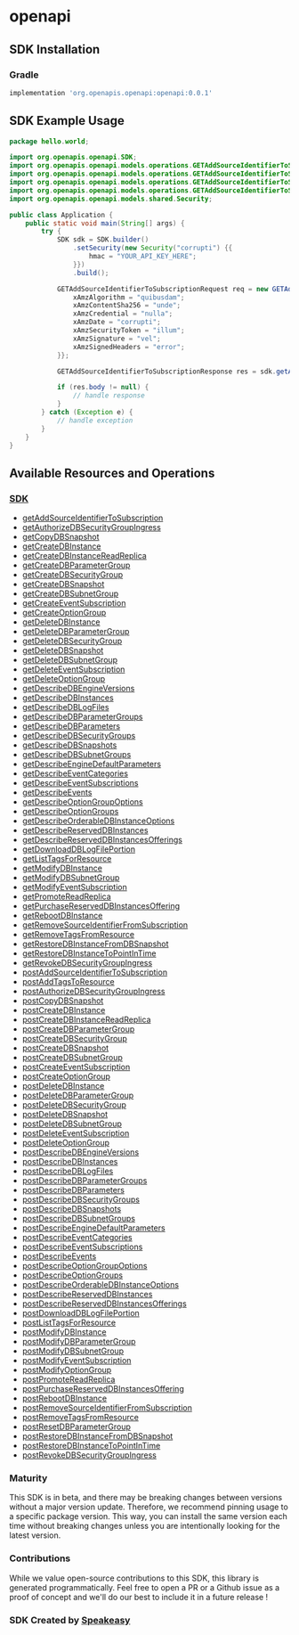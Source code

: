 # openapi

<!-- Start SDK Installation -->
## SDK Installation

### Gradle

```groovy
implementation 'org.openapis.openapi:openapi:0.0.1'
```
<!-- End SDK Installation -->

## SDK Example Usage
<!-- Start SDK Example Usage -->
```java
package hello.world;

import org.openapis.openapi.SDK;
import org.openapis.openapi.models.operations.GETAddSourceIdentifierToSubscriptionActionEnum;
import org.openapis.openapi.models.operations.GETAddSourceIdentifierToSubscriptionRequest;
import org.openapis.openapi.models.operations.GETAddSourceIdentifierToSubscriptionResponse;
import org.openapis.openapi.models.operations.GETAddSourceIdentifierToSubscriptionVersionEnum;
import org.openapis.openapi.models.shared.Security;

public class Application {
    public static void main(String[] args) {
        try {
            SDK sdk = SDK.builder()
                .setSecurity(new Security("corrupti") {{
                    hmac = "YOUR_API_KEY_HERE";
                }})
                .build();

            GETAddSourceIdentifierToSubscriptionRequest req = new GETAddSourceIdentifierToSubscriptionRequest(GETAddSourceIdentifierToSubscriptionActionEnum.ADD_SOURCE_IDENTIFIER_TO_SUBSCRIPTION, "provident", "distinctio", GETAddSourceIdentifierToSubscriptionVersionEnum.TWO_THOUSAND_AND_THIRTEEN0212) {{
                xAmzAlgorithm = "quibusdam";
                xAmzContentSha256 = "unde";
                xAmzCredential = "nulla";
                xAmzDate = "corrupti";
                xAmzSecurityToken = "illum";
                xAmzSignature = "vel";
                xAmzSignedHeaders = "error";
            }};            

            GETAddSourceIdentifierToSubscriptionResponse res = sdk.getAddSourceIdentifierToSubscription(req);

            if (res.body != null) {
                // handle response
            }
        } catch (Exception e) {
            // handle exception
        }
    }
}
```
<!-- End SDK Example Usage -->

<!-- Start SDK Available Operations -->
## Available Resources and Operations

### [SDK](docs/sdk/README.md)

* [getAddSourceIdentifierToSubscription](docs/sdk/README.md#getaddsourceidentifiertosubscription)
* [getAuthorizeDBSecurityGroupIngress](docs/sdk/README.md#getauthorizedbsecuritygroupingress)
* [getCopyDBSnapshot](docs/sdk/README.md#getcopydbsnapshot)
* [getCreateDBInstance](docs/sdk/README.md#getcreatedbinstance)
* [getCreateDBInstanceReadReplica](docs/sdk/README.md#getcreatedbinstancereadreplica)
* [getCreateDBParameterGroup](docs/sdk/README.md#getcreatedbparametergroup)
* [getCreateDBSecurityGroup](docs/sdk/README.md#getcreatedbsecuritygroup)
* [getCreateDBSnapshot](docs/sdk/README.md#getcreatedbsnapshot)
* [getCreateDBSubnetGroup](docs/sdk/README.md#getcreatedbsubnetgroup)
* [getCreateEventSubscription](docs/sdk/README.md#getcreateeventsubscription)
* [getCreateOptionGroup](docs/sdk/README.md#getcreateoptiongroup)
* [getDeleteDBInstance](docs/sdk/README.md#getdeletedbinstance)
* [getDeleteDBParameterGroup](docs/sdk/README.md#getdeletedbparametergroup)
* [getDeleteDBSecurityGroup](docs/sdk/README.md#getdeletedbsecuritygroup)
* [getDeleteDBSnapshot](docs/sdk/README.md#getdeletedbsnapshot)
* [getDeleteDBSubnetGroup](docs/sdk/README.md#getdeletedbsubnetgroup)
* [getDeleteEventSubscription](docs/sdk/README.md#getdeleteeventsubscription)
* [getDeleteOptionGroup](docs/sdk/README.md#getdeleteoptiongroup)
* [getDescribeDBEngineVersions](docs/sdk/README.md#getdescribedbengineversions)
* [getDescribeDBInstances](docs/sdk/README.md#getdescribedbinstances)
* [getDescribeDBLogFiles](docs/sdk/README.md#getdescribedblogfiles)
* [getDescribeDBParameterGroups](docs/sdk/README.md#getdescribedbparametergroups)
* [getDescribeDBParameters](docs/sdk/README.md#getdescribedbparameters)
* [getDescribeDBSecurityGroups](docs/sdk/README.md#getdescribedbsecuritygroups)
* [getDescribeDBSnapshots](docs/sdk/README.md#getdescribedbsnapshots)
* [getDescribeDBSubnetGroups](docs/sdk/README.md#getdescribedbsubnetgroups)
* [getDescribeEngineDefaultParameters](docs/sdk/README.md#getdescribeenginedefaultparameters)
* [getDescribeEventCategories](docs/sdk/README.md#getdescribeeventcategories)
* [getDescribeEventSubscriptions](docs/sdk/README.md#getdescribeeventsubscriptions)
* [getDescribeEvents](docs/sdk/README.md#getdescribeevents)
* [getDescribeOptionGroupOptions](docs/sdk/README.md#getdescribeoptiongroupoptions)
* [getDescribeOptionGroups](docs/sdk/README.md#getdescribeoptiongroups)
* [getDescribeOrderableDBInstanceOptions](docs/sdk/README.md#getdescribeorderabledbinstanceoptions)
* [getDescribeReservedDBInstances](docs/sdk/README.md#getdescribereserveddbinstances)
* [getDescribeReservedDBInstancesOfferings](docs/sdk/README.md#getdescribereserveddbinstancesofferings)
* [getDownloadDBLogFilePortion](docs/sdk/README.md#getdownloaddblogfileportion)
* [getListTagsForResource](docs/sdk/README.md#getlisttagsforresource)
* [getModifyDBInstance](docs/sdk/README.md#getmodifydbinstance)
* [getModifyDBSubnetGroup](docs/sdk/README.md#getmodifydbsubnetgroup)
* [getModifyEventSubscription](docs/sdk/README.md#getmodifyeventsubscription)
* [getPromoteReadReplica](docs/sdk/README.md#getpromotereadreplica)
* [getPurchaseReservedDBInstancesOffering](docs/sdk/README.md#getpurchasereserveddbinstancesoffering)
* [getRebootDBInstance](docs/sdk/README.md#getrebootdbinstance)
* [getRemoveSourceIdentifierFromSubscription](docs/sdk/README.md#getremovesourceidentifierfromsubscription)
* [getRemoveTagsFromResource](docs/sdk/README.md#getremovetagsfromresource)
* [getRestoreDBInstanceFromDBSnapshot](docs/sdk/README.md#getrestoredbinstancefromdbsnapshot)
* [getRestoreDBInstanceToPointInTime](docs/sdk/README.md#getrestoredbinstancetopointintime)
* [getRevokeDBSecurityGroupIngress](docs/sdk/README.md#getrevokedbsecuritygroupingress)
* [postAddSourceIdentifierToSubscription](docs/sdk/README.md#postaddsourceidentifiertosubscription)
* [postAddTagsToResource](docs/sdk/README.md#postaddtagstoresource)
* [postAuthorizeDBSecurityGroupIngress](docs/sdk/README.md#postauthorizedbsecuritygroupingress)
* [postCopyDBSnapshot](docs/sdk/README.md#postcopydbsnapshot)
* [postCreateDBInstance](docs/sdk/README.md#postcreatedbinstance)
* [postCreateDBInstanceReadReplica](docs/sdk/README.md#postcreatedbinstancereadreplica)
* [postCreateDBParameterGroup](docs/sdk/README.md#postcreatedbparametergroup)
* [postCreateDBSecurityGroup](docs/sdk/README.md#postcreatedbsecuritygroup)
* [postCreateDBSnapshot](docs/sdk/README.md#postcreatedbsnapshot)
* [postCreateDBSubnetGroup](docs/sdk/README.md#postcreatedbsubnetgroup)
* [postCreateEventSubscription](docs/sdk/README.md#postcreateeventsubscription)
* [postCreateOptionGroup](docs/sdk/README.md#postcreateoptiongroup)
* [postDeleteDBInstance](docs/sdk/README.md#postdeletedbinstance)
* [postDeleteDBParameterGroup](docs/sdk/README.md#postdeletedbparametergroup)
* [postDeleteDBSecurityGroup](docs/sdk/README.md#postdeletedbsecuritygroup)
* [postDeleteDBSnapshot](docs/sdk/README.md#postdeletedbsnapshot)
* [postDeleteDBSubnetGroup](docs/sdk/README.md#postdeletedbsubnetgroup)
* [postDeleteEventSubscription](docs/sdk/README.md#postdeleteeventsubscription)
* [postDeleteOptionGroup](docs/sdk/README.md#postdeleteoptiongroup)
* [postDescribeDBEngineVersions](docs/sdk/README.md#postdescribedbengineversions)
* [postDescribeDBInstances](docs/sdk/README.md#postdescribedbinstances)
* [postDescribeDBLogFiles](docs/sdk/README.md#postdescribedblogfiles)
* [postDescribeDBParameterGroups](docs/sdk/README.md#postdescribedbparametergroups)
* [postDescribeDBParameters](docs/sdk/README.md#postdescribedbparameters)
* [postDescribeDBSecurityGroups](docs/sdk/README.md#postdescribedbsecuritygroups)
* [postDescribeDBSnapshots](docs/sdk/README.md#postdescribedbsnapshots)
* [postDescribeDBSubnetGroups](docs/sdk/README.md#postdescribedbsubnetgroups)
* [postDescribeEngineDefaultParameters](docs/sdk/README.md#postdescribeenginedefaultparameters)
* [postDescribeEventCategories](docs/sdk/README.md#postdescribeeventcategories)
* [postDescribeEventSubscriptions](docs/sdk/README.md#postdescribeeventsubscriptions)
* [postDescribeEvents](docs/sdk/README.md#postdescribeevents)
* [postDescribeOptionGroupOptions](docs/sdk/README.md#postdescribeoptiongroupoptions)
* [postDescribeOptionGroups](docs/sdk/README.md#postdescribeoptiongroups)
* [postDescribeOrderableDBInstanceOptions](docs/sdk/README.md#postdescribeorderabledbinstanceoptions)
* [postDescribeReservedDBInstances](docs/sdk/README.md#postdescribereserveddbinstances)
* [postDescribeReservedDBInstancesOfferings](docs/sdk/README.md#postdescribereserveddbinstancesofferings)
* [postDownloadDBLogFilePortion](docs/sdk/README.md#postdownloaddblogfileportion)
* [postListTagsForResource](docs/sdk/README.md#postlisttagsforresource)
* [postModifyDBInstance](docs/sdk/README.md#postmodifydbinstance)
* [postModifyDBParameterGroup](docs/sdk/README.md#postmodifydbparametergroup)
* [postModifyDBSubnetGroup](docs/sdk/README.md#postmodifydbsubnetgroup)
* [postModifyEventSubscription](docs/sdk/README.md#postmodifyeventsubscription)
* [postModifyOptionGroup](docs/sdk/README.md#postmodifyoptiongroup)
* [postPromoteReadReplica](docs/sdk/README.md#postpromotereadreplica)
* [postPurchaseReservedDBInstancesOffering](docs/sdk/README.md#postpurchasereserveddbinstancesoffering)
* [postRebootDBInstance](docs/sdk/README.md#postrebootdbinstance)
* [postRemoveSourceIdentifierFromSubscription](docs/sdk/README.md#postremovesourceidentifierfromsubscription)
* [postRemoveTagsFromResource](docs/sdk/README.md#postremovetagsfromresource)
* [postResetDBParameterGroup](docs/sdk/README.md#postresetdbparametergroup)
* [postRestoreDBInstanceFromDBSnapshot](docs/sdk/README.md#postrestoredbinstancefromdbsnapshot)
* [postRestoreDBInstanceToPointInTime](docs/sdk/README.md#postrestoredbinstancetopointintime)
* [postRevokeDBSecurityGroupIngress](docs/sdk/README.md#postrevokedbsecuritygroupingress)
<!-- End SDK Available Operations -->

### Maturity

This SDK is in beta, and there may be breaking changes between versions without a major version update. Therefore, we recommend pinning usage 
to a specific package version. This way, you can install the same version each time without breaking changes unless you are intentionally 
looking for the latest version.

### Contributions

While we value open-source contributions to this SDK, this library is generated programmatically. 
Feel free to open a PR or a Github issue as a proof of concept and we'll do our best to include it in a future release !

### SDK Created by [Speakeasy](https://docs.speakeasyapi.dev/docs/using-speakeasy/client-sdks)
